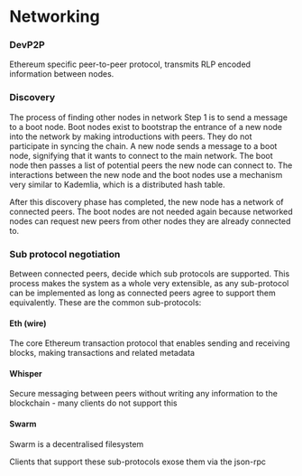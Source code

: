 

# Networking

### DevP2P

Ethereum specific peer-to-peer protocol, transmits RLP encoded information between nodes. 

### Discovery

The process of finding other nodes in network
Step 1 is to send a message to a boot node. Boot nodes exist to bootstrap the entrance of a new node into the network by making introductions with peers. They do not participate in syncing the chain. A new node sends a message to a boot node, signifying that it wants to connect to the main network. The boot node then passes a list of potential peers the new node can connect to. The interactions between the new node and the boot nodes use a mechanism very similar to Kademlia, which is a distributed hash table.

After this discovery phase has completed, the new node has a network of connected peers. The boot nodes are not needed again because networked nodes can request new peers from other nodes they are already connected to.

### Sub protocol negotiation

Between connected peers, decide which sub protocols are supported. This process makes the system as a whole very extensible, as any sub-protocol can be implemented as long as connected peers agree to support them equivalently. These are the common sub-protocols:

#### Eth (wire)
The core Ethereum transaction protocol that enables sending and receiving blocks, making transactions and related metadata

#### Whisper
Secure messaging between peers without writing any information to the blockchain - many clients do not support this

#### Swarm
Swarm is a decentralised filesystem

Clients that support these sub-protocols exose them via the json-rpc